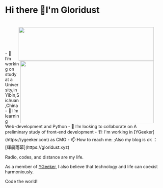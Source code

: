 # Hi there 👋I'm Gloridust

<div>

<div style="padding: 20px;text-align: center;">
<img src="https://github-readme-stats.vercel.app/api?username=Gloridust&show_icons=true&hide_title=true&hide=contribs&include_all_commits=true&bg_color=4EBFFE,63C862,FFCA3D&title_color=f3f3f3&text_color=f3f3f3" align="right" height="110" width="440">
</div>

<br>

<div style="padding: 20px;text-align: center;">
<img src="https://github-readme-stats.vercel.app/api/top-langs/?username=Gloridust&hide=&hide_progress=true&langs_count=8&layout=compact&bg_color=4EBFFE,63C862,FFCA3D&title_color=f3f3f3&text_color=f3f3f3" align="right" height="203" width="435">
</div>
- 🔭 I’m working on study at a University,in Yibin,Sichuan,China
- 🌱 I’m learning Web-development and Python
- 👯 I’m looking to collaborate on A preliminary study of front-end development
- 🏗️ I'm working in [YGeeker](https://ygeeker.com) as CMO
- 📫 How to reach me: <Gloridust@gmail.com>;Also my blog is ok ：[辉晨雨幕](https://gloridust.xyz)

Radio, codes, and distance are my life.

As a member of [YGeeker](https://github.com/ygeeker), I also believe that technology and life can coexist harmoniously.

Code the world!

</div>
